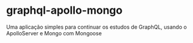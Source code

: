 # graphql-apollo-mongo
Uma aplicação simples para continuar os estudos de GraphQL, usando o ApolloServer e Mongo com Mongoose
